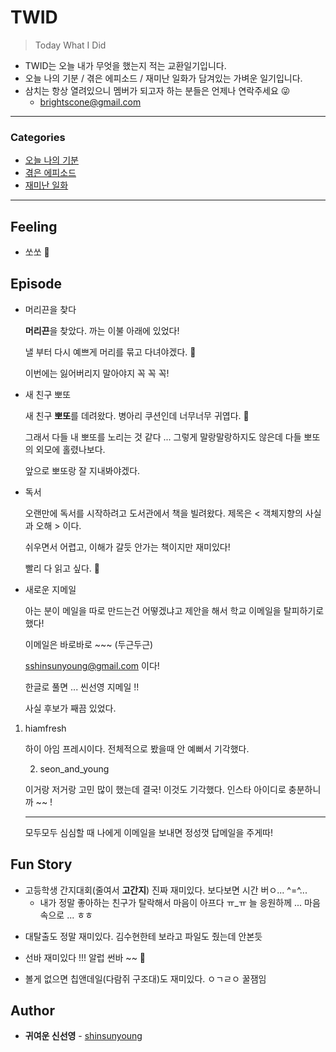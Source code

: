 # TWID

> Today What I Did
>

- TWID는 오늘 내가 무엇을 했는지 적는 교환일기입니다.
- 오늘 나의 기분 / 겪은 에피소드 / 재미난 일화가 담겨있는 가벼운 일기입니다.
- 삼치는 항상 열려있으니 멤버가 되고자 하는 분들은 언제나 연락주세요 😜
  - brightscone@gmail.com

---

### Categories

* [오늘 나의 기분](#feeling)
* [겪은 에피소드](#episode)
* [재미난 일화](#fun-story)

---

## Feeling

- 쏘쏘 🤗

## Episode

- 머리끈을 찾다

  **머리끈**을 찾았다. 까는 이불 아래에 있었다!

  낼 부터 다시 예쁘게 머리를 묶고 다녀야겠다. 💛

  이번에는 잃어버리지 말아야지 꼭 꼭 꼭!



* 새 친구 뽀또

  새 친구 **뽀또**를 데려왔다. 병아리 쿠션인데 너무너무 귀엽다. 🐤

  그래서 다들 내 뽀또를 노리는 것 같다 ... 그렇게 말랑말랑하지도 않은데 다들 뽀또의 외모에 홀렸나보다.

  앞으로 뽀또랑 잘 지내봐야겠다.



* 독서

  오랜만에 독서를 시작하려고 도서관에서 책을 빌려왔다. 제목은 < 객체지향의 사실과 오해 > 이다.

  쉬우면서 어렵고, 이해가 갈듯 안가는 책이지만 재미있다!

  빨리 다 읽고 싶다. 🧐



* 새로운 지메일

  아는 분이 메일을 따로 만드는건 어떻겠냐고 제안을 해서 학교 이메일을 탈피하기로 했다!

  이메일은 바로바로 ~~~ (두근두근)

   sshinsunyoung@gmail.com 이다!

  한글로 풀면 ... 씬선영 지메일 !! 

  사실 후보가 째끔 있었다.

 1. hiamfresh

    하이 아임 프레시이다. 전체적으로 봤을때 안 예뻐서 기각했다.

	2. seon_and_young

    이거랑 저거랑 고민 많이 했는데 결국! 이것도 기각했다. 인스타 아이디로 충분하니까 ~~ !

    ---

    모두모두 심심할 때 나에게 이메일을 보내면 정성껏 답메일을 주게따!



## Fun Story

- 고등학생 간지대회(줄여서 **고간지**) 진짜 재미있다. 보다보면 시간 버ㅇ... ^=^...
  - 내가 정말 좋아하는 친구가 탈락해서 마음이 아프다 ㅠ_ㅠ 늘 응원하께 ... 마음 속으로 ... ㅎㅎ



* 대탈출도 정말 재미있다. 김수현한테 보라고 파일도 줬는데 안본듯



* 선바 재미있다 !!! 알럽 썬바 ~~ 💛



* 볼게 없으면 칩앤데일(다람쥐 구조대)도 재미있다. ㅇㄱㄹㅇ 꿀잼임



## Author

* **귀여운 신선영** - [shinsunyoung](https://github.com/shinsunyoung)

